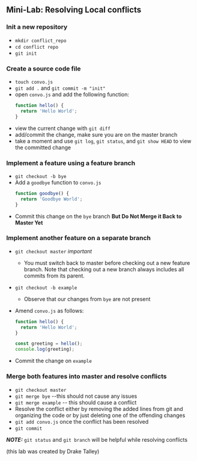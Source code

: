 ## Mini-Lab: Resolving Local conflicts

### Init a new repository
- `mkdir conflict_repo`
- `cd conflict repo`
- `git init`

### Create a source code file
- `touch convo.js`
- `git add .` and `git commit -m "init"`
- open `convo.js` and add the following function:
  ```javascript
  function hello() {
    return 'Hello World';
  }
  ```
- view the current change with `git diff`
- add/commit the change, make sure you are on the master branch
- take a moment and use `git log`, `git status`, and `git show HEAD` to view the committed change

### Implement a feature using a feature branch
- `git checkout -b bye`
- Add a `goodbye` function to `convo.js`
  ```javascript
  function goodbye() {
    return 'Goodbye World';
  }
  ```
- Commit this change on the `bye` branch **But Do Not Merge it Back to Master Yet**

### Implement another feature on a separate branch
- `git checkout master` *important*
  - You must switch back to master before checking out a new feature branch.  Note that checking out a new branch always includes all commits from its parent.

- `git checkout -b example`
  - Observe that our changes from `bye` are not present


- Amend `convo.js` as follows:
  ```javascript
  function hello() {
    return 'Hello World';
  }

  const greeting = hello();
  console.log(greeting);
  ```
- Commit the change on `example`

### Merge both features into master and resolve conflicts
- `git checkout master`
- `git merge bye` --this should not cause any issues
- `git merge example` -- this should cause a conflict
- Resolve the conflict either by removing the added lines from git and organizing the code or by just deleting one of the offending changes
- `git add convo.js` once the conflict has been resolved
- `git commit`

*__NOTE:__* `git status` and `git branch` will be helpful while resolving conflicts  


(this lab was created by Drake Talley)
